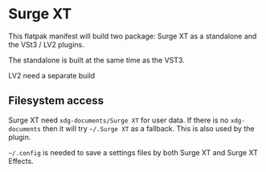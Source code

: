Surge XT
========


This flatpak manifest will build two package: Surge XT as a standalone
and the VSt3 / LV2 plugins.

The standalone is built at the same time as the VST3.

LV2 need a separate build

## Filesystem access

Surge XT need `xdg-documents/Surge XT` for user data. If there is no
`xdg-documents` then it will try `~/.Surge XT` as a fallback. This is
also used by the plugin.

`~/.config` is needed to save a settings files by both Surge XT and
Surge XT Effects.
